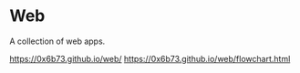 # Web

A collection of web apps.

https://0x6b73.github.io/web/
https://0x6b73.github.io/web/flowchart.html
